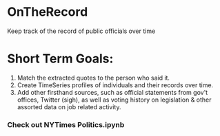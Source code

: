 # OnTheRecord
Keep track of the record of public officials over time

# Short Term Goals:

  1. Match the extracted quotes to the person who said it. 
  2. Create TimeSeries profiles of individuals and their records over time. 
  3. Add other firsthand sources, such as official statements from gov't offices, Twitter (sigh), as well as voting history on legislation & other assorted data on job related activity. 
  


### Check out NYTimes Politics.ipynb


